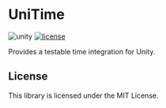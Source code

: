 # UniTime

![unity](https://img.shields.io/badge/unity-2021.3%20or%20later-green)
[![license](https://img.shields.io/github/license/chikacc/UniTime)](https://github.com/chikacc/UniTime/blob/master/LICENSE.md)

Provides a testable time integration for Unity.

## License

This library is licensed under the MIT License.
